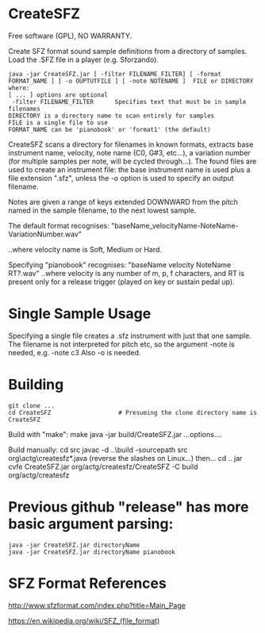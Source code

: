 # CreateSFZ
Free software (GPL), NO WARRANTY.

Create SFZ format sound sample definitions from a directory of samples.
Load the .SFZ file in a player (e.g. Sforzando).

    java -jar CreateSFZ.jar [ -filter FILENAME_FILTER] [ -format FORMAT_NAME ] [ -o OUPTUTFILE ] [ -note NOTENAME ]  FILE or DIRECTORY
    where:
    [ ... ] options are optional
     -filter FILENAME_FILTER      Specifies text that must be in sample filenames
    DIRECTORY is a directory name to scan entirely for samples
    FILE is a single file to use
    FORMAT_NAME can be 'pianobook' or 'format1' (the default)



CreateSFZ scans a directory for filenames in known formats, extracts base instrument name,
velocity, note name (C0, G#3, etc...),
a variation number (for multiple samples per note, will be cycled through...).
The found files are used to create an instrument file: the base instrument name is used plus a file extension ".sfz", unless the -o option is used to specify an output filename.

Notes are given a range of keys extended DOWNWARD from the pitch named in the sample filename, to the next lowest sample.

The default format recognises:
"baseName\_velocityName-NoteName-VariationNumber.wav"

..where velocity name is Soft, Medium or Hard.

Specifying "pianobook" recognises:
 "baseName velocity NoteName RT?.wav"
..where velocity is any number of m, p, f characters,
and RT is present only for a release trigger (played on key or sustain pedal up).


# Single Sample Usage

Specifying a single file creates a .sfz instrument with just that one sample.
The filename is not interpreted for pitch etc, so the argument -note is needed, e.g. -note c3
Also -o is needed.


# Building
    git clone ...
    cd CreateSFZ                   # Presuming the clone directory name is CreateSFZ
    
Build with "make":
    make
    java -jar build/CreateSFZ.jar ...options....
    
Build manually:
    cd src
    javac -d ..\build -sourcepath src org\actg\createsfz\*.java
(reverse the slashes on Linux...)
then...
    cd ..
    jar cvfe CreateSFZ.jar org/actg/createsfz/CreateSFZ -C build org/actg/createsfz


# Previous github "release" has more basic argument parsing:

    java -jar CreateSFZ.jar directoryName 
    java -jar CreateSFZ.jar directoryName pianobook




# SFZ Format References

http://www.sfzformat.com/index.php?title=Main_Page

https://en.wikipedia.org/wiki/SFZ_(file_format)


